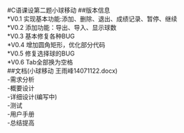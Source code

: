 #C语课设第二题小球移动
##版本信息                                                          
*V0.1 实现基本功能:添加、删除、退出、成绩记录、暂停、继续     
*V0.2 添加功能：导出、导入、显示球数                          
*V0.3 基本修复各种BUG       
*V0.4 增加圆角矩形，优化部分代码                                   
*V0.5 修复选择球的BUG      
*V0.6 Tab全部换为空格       
##文档(小球移动 王雨峰14071122.docx)     
-需求分析     
-概要设计     
-详细设计(编写中)    
-测试    
-用户手册    
-总结提高   

